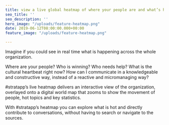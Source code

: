 ```yaml
---
title: view a live global heatmap of where your people are and what’s hot right now
seo_title: ''
seo_description: ''
hero_image: "/uploads/feature-heatmap.png"
date: 2019-06-12T08:00:00.000+00:00
feature_image: "/uploads/feature-heatmap.png"

---
```

Imagine if you could see in real time what is happening across the whole organization.

Where are your people?  Who is winning?  Who needs help?  What is the cultural heartbeat right now?  How can I communicate in a knowledgeable and constructive way, instead of a reactive and micromanaging way?

\#stratapp’s live heatmap delivers an interactive view of the organization, overlayed onto a digital world map that zooms to show the movement of people, hot topics and key statistics.

With #stratapp’s heatmap you can explore what is hot and directly contribute to conversations, without having to search or navigate to the sources.